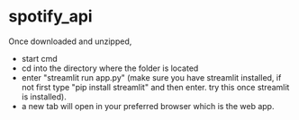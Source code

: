 # spotify_api

Once downloaded and unzipped, 
- start cmd
- cd into the directory where the folder is located
- enter "streamlit run app.py"  (make sure you have streamlit installed, if not first type "pip install streamlit" and then enter. try this once streamlit is installed).
- a new tab will open in your preferred browser which is the web app.
